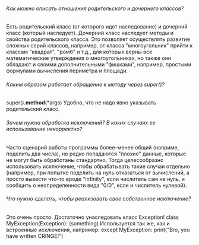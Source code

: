 ###### Как можно описать отношения родительского и дочернего классов?
Есть родительский класс (от которого идет наследование) и дочерний класс (который наследует).
Дочерний класс наследует методы и свойства родительского класса. Это позволяет осуществлять
развитие сложных серий классов, например, от класса "многоугольник" прийти к классам "квадрат",
"ромб" и т.д., для которых верны все математические утверждения о многоугольниках, но также они
обладают и своими дополнительными "фишками", например, простыми формулами вычисления
периметра и площади.

###### Каким образом работает обращение к методу через super()?
super().__method__(*args)
Удобно, что не надо явно указывать родительский класс.

###### Зачем нужна обработка исключений? В каких случаях ее использование некорректно?
Часто сценарий работы программы более-менее общий (наприме, поделить два числа), но редко
попадаются "плохие" данные, которые не могут быть обработаны стандартно. Тогда целесообразно
использовать исключение, чтобы обрабатывать такие случаи отдельно (например, при попытке
поделить на нуль отказаться от вычислений, а просто вывести что-то вроде "infinity", если
числитель сам не нуль, и сообщить о неопределенности вида "0/0", если и числитель нулевой).

###### Что нужно сделать, чтобы реализовать свое собственное исключение?
Это очень просто. Достаточно унаследовать класс Exception!
class MyException(Exception):
    (something)
Используется так же, как и встроенные исключения, например:
except MyException:
  print("Bro, you have written CRINGE!")
